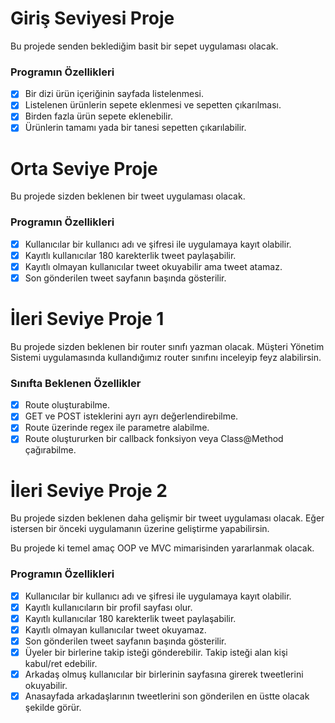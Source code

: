 # Giriş Seviyesi Proje

Bu projede senden beklediğim basit bir sepet uygulaması olacak.

### Programın Özellikleri

- [x] Bir dizi ürün içeriğinin sayfada listelenmesi.
- [x] Listelenen ürünlerin sepete eklenmesi ve sepetten çıkarılması.
- [x] Birden fazla ürün sepete eklenebilir.
- [x] Ürünlerin tamamı yada bir tanesi sepetten çıkarılabilir.

# Orta Seviye Proje

Bu projede sizden beklenen bir tweet uygulaması olacak.

### Programın Özellikleri

- [x] Kullanıcılar bir kullanıcı adı ve şifresi ile uygulamaya kayıt olabilir.
- [x] Kayıtlı kullanıcılar 180 karekterlik tweet paylaşabilir.
- [x] Kayıtlı olmayan kullanıcılar tweet okuyabilir ama tweet atamaz.
- [x] Son gönderilen tweet sayfanın başında gösterilir.

# İleri Seviye Proje 1

Bu projede sizden beklenen bir router sınıfı yazman olacak. Müşteri Yönetim Sistemi uygulamasında kullandığımız router sınıfını inceleyip feyz alabilirsin.

### Sınıfta Beklenen Özellikler

- [x] Route oluşturabilme.
- [x] GET ve POST isteklerini ayrı ayrı değerlendirebilme.
- [x] Route üzerinde regex ile parametre alabilme.
- [x] Route oluştururken bir callback fonksiyon veya Class@Method çağırabilme.

# İleri Seviye Proje 2

Bu projede sizden beklenen daha gelişmir bir tweet uygulaması olacak.
Eğer istersen bir önceki uygulamanın üzerine geliştirme yapabilirsin.

Bu projede ki temel amaç OOP ve MVC mimarisinden yararlanmak olacak.

### Programın Özellikleri

- [x] Kullanıcılar bir kullanıcı adı ve şifresi ile uygulamaya kayıt olabilir.
- [x] Kayıtlı kullanıcıların bir profil sayfası olur.
- [x] Kayıtlı kullanıcılar 180 karekterlik tweet paylaşabilir.
- [x] Kayıtlı olmayan kullanıcılar tweet okuyamaz.
- [x] Son gönderilen tweet sayfanın başında gösterilir.
- [x] Üyeler bir birlerine takip isteği gönderebilir. Takip isteği alan kişi kabul/ret edebilir.
- [x] Arkadaş olmuş kullanıcılar bir birlerinin sayfasına girerek tweetlerini okuyabilir.
- [x] Anasayfada arkadaşlarının tweetlerini son gönderilen en üstte olacak şekilde görür.